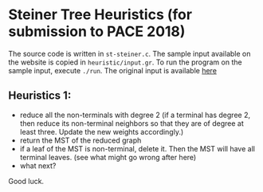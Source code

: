 # Steiner Tree Heuristics (for submission to PACE 2018)

The source code is written in `st-steiner.c`. The sample input available on the website is copied in `heuristic/input.gr`. To run the program on the sample input, execute ```./run```. The original input is available [here]

## Heuristics 1:
* reduce all the non-terminals with degree 2 (if a terminal has degree 2, then reduce its non-terminal neighbors so that they are of degree at least three. Update the new weights accordingly.)
* return the MST of the reduced graph
* if a leaf of the MST is non-terminal, delete it. Then the MST will have all terminal leaves. (see what might go wrong after here)
* what next?


Good luck.



[here]: http://www.lamsade.dauphine.fr/~sikora/pace18/heuristic.zip